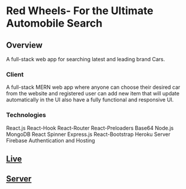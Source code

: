 # Red Wheels- For the Ultimate Automobile Search


## Overview

A full-stack web app for searching latest and leading brand Cars.

### Client

A full-stack MERN web app where anyone can choose their desired car from the website and registered user can add new item that will update automatically in the UI also have a fully functional and responsive UI.




### Technologies

React.js
React-Hook
React-Router
React-Preloaders
Base64
Node.js
MongoDB
React Spinner
Express.js
React-Bootstrap
Heroku Server
Firebase Authentication and Hosting

## [Live](https://red-wheels.web.app/)
## [Server](https://github.com/marjia-anee/red-wheels-server)
